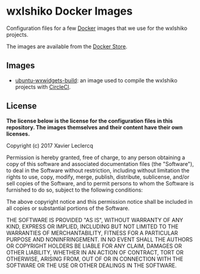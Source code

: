 # wxIshiko Docker Images

Configuration files for a few [Docker](https://www.docker.com/) images that
we use for the wxIshiko projects.

The images are available from the [Docker Store](https://store.docker.com/profiles/wxishiko).

## Images

 - [ubuntu-wxwidgets-build](https://github.com/wxIshiko/DockerImages/tree/master/ubuntu-wxwidgets-build): an image used to compile
   the wxIshiko projects with [CircleCI](https://circleci.com/).

## License

**The license below is the license for the configuration files in this repository.
The images themselves and their content have their own licenses.**

Copyright (c) 2017 Xavier Leclercq

Permission is hereby granted, free of charge, to any person obtaining a
copy of this software and associated documentation files (the "Software"),
to deal in the Software without restriction, including without limitation
the rights to use, copy, modify, merge, publish, distribute, sublicense,
and/or sell copies of the Software, and to permit persons to whom the
Software is furnished to do so, subject to the following conditions:

The above copyright notice and this permission notice shall be included in
all copies or substantial portions of the Software.

THE SOFTWARE IS PROVIDED "AS IS", WITHOUT WARRANTY OF ANY KIND, EXPRESS OR
IMPLIED, INCLUDING BUT NOT LIMITED TO THE WARRANTIES OF MERCHANTABILITY,
FITNESS FOR A PARTICULAR PURPOSE AND NONINFRINGEMENT. IN NO EVENT SHALL
THE AUTHORS OR COPYRIGHT HOLDERS BE LIABLE FOR ANY CLAIM, DAMAGES OR OTHER
LIABILITY, WHETHER IN AN ACTION OF CONTRACT, TORT OR OTHERWISE, ARISING
FROM, OUT OF OR IN CONNECTION WITH THE SOFTWARE OR THE USE OR OTHER DEALINGS
IN THE SOFTWARE.
